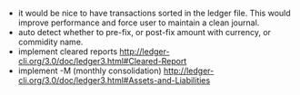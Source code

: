 - it would be nice to have transactions sorted in the ledger file. This
  would improve performance and force user to maintain a clean journal.
- auto detect whether to pre-fix, or post-fix amount with currency, or
  commidity name.
- implement cleared reports
  http://ledger-cli.org/3.0/doc/ledger3.html#Cleared-Report
- implement -M (monthly consolidation)
  http://ledger-cli.org/3.0/doc/ledger3.html#Assets-and-Liabilities
